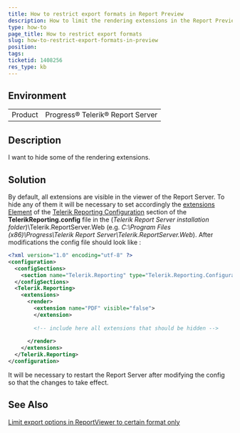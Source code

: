 ```yaml
---
title: How to restrict export formats in Report Preview
description: How to limit the rendering extensions in the Report Preview mode of the Report Server
type: how-to
page_title: How to restrict export formats
slug: how-to-restrict-export-formats-in-preview
position: 
tags: 
ticketid: 1408256
res_type: kb
---
```


## Environment
<table>
    <tbody>
	    <tr>
	    	<td>Product</td>
	    	<td>Progress® Telerik® Report Server</td>
	    </tr>
    </tbody>
</table>


## Description
I want to hide some of the rendering extensions.

## Solution
By default, all extensions are visible in the viewer of the Report Server. To hide any of them it will be necessary to set accordingly the [extensions Element](https://docs.telerik.com/reporting/configuring-telerik-reporting-extensions) of the [Telerik Reporting Configuration](../implementer-guide/setup/configure-the-report-engine) section of the **TelerikReporting.config** file in the (_Telerik Report Server installation folder_)\\Telerik.ReportServer.Web (e.g. _C:\\Program Files (x86)\\Progress\\Telerik Report Server\\Telerik.ReportServer.Web_). After modifications the config file should look like :  
  
```XML
<?xml version="1.0" encoding="utf-8" ?>
<configuration>
  <configSections>
    <section name="Telerik.Reporting" type="Telerik.Reporting.Configuration.ReportingConfigurationSection, Telerik.Reporting" allowLocation="true" allowDefinition="Everywhere" />
  </configSections>
  <Telerik.Reporting>
    <extensions>
      <render>
        <extension name="PDF" visible="false">
        </extension>
	  
        <!-- include here all extensions that should be hidden -->
	  
      </render>
    </extensions>
  </Telerik.Reporting>
</configuration>
```
  
It will be necessary to restart the Report Server after modifying the config so that the changes to take effect.  

## See Also
[Limit export options in ReportViewer to certain format only](https://www.telerik.com/support/kb/reporting/details/limit-export-options-in-reportviewer-to-certain-format-only)
